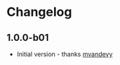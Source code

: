 # Changelog

## 1.0.0-b01

* Initial version - thanks [mvandevy]



[mvandevy]: https://github.com/mvandevy